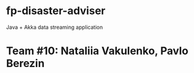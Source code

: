 # fp-disaster-adviser
Java + Akka data streaming application

# Team #10: Nataliia Vakulenko, Pavlo Berezin 
